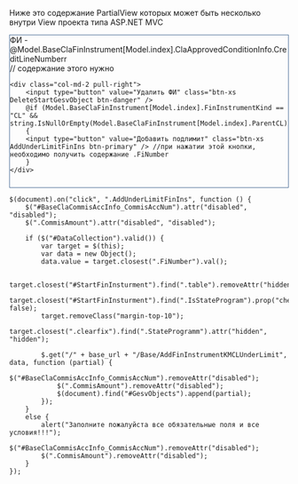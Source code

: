 Ниже это содержание PartialView которых может быть несколько внутри View проекта типа ASP.NET MVC 


<div class="col-md-12 table object" style="border: 1px solid #4F7199; padding-bottom:10px;">
    <div class="row">
        <div class="col-md-12 FiNumber">ФИ -@Model.BaseClaFinInstrument[Model.index].ClaApprovedConditionInfo.CreditLineNumberr</div> // содержание этого нужно 
    </div>

    <div class="col-md-2 pull-right">
        <input type="button" value="Удалить ФИ" class="btn-xs DeleteStartGesvObject btn-danger" />
        @if (Model.BaseClaFinInstrument[Model.index].FinInstrumentKind == "CL" && string.IsNullOrEmpty(Model.BaseClaFinInstrument[Model.index].ParentCL))
        {
        <input type="button" value="Добавить подлимит" class="btn-xs AddUnderLimitFinIns btn-primary" /> //при нажатии этой кнопки, необходимо получить содержание .FiNumber
        }
    </div>
</div>


    $(document).on("click", ".AddUnderLimitFinIns", function () {
        $("#BaseClaCommisAccInfo_CommisAccNum").attr("disabled", "disabled");
        $(".CommisAmount").attr("disabled", "disabled");

        if ($("#DataCollection").valid()) {
            var target = $(this);
            var data = new Object();
            data.value = target.closest(".FiNumber").val();

            target.closest("#StartFinInsturment").find(".table").removeAttr("hidden");
            target.closest("#StartFinInsturment").find(".IsStateProgram").prop("checked", false);
            target.removeClass("margin-top-10");
            target.closest(".clearfix").find(".StateProgramm").attr("hidden", "hidden");

            $.get("/" + base_url + "/Base/AddFinInstrumentKMCLUnderLimit", data, function (partial) {
                $("#BaseClaCommisAccInfo_CommisAccNum").removeAttr("disabled");
                $(".CommisAmount").removeAttr("disabled");
                $(document).find("#GesvObjects").append(partial);
            });
        }
        else {
            alert("Заполните пожалуйста все обязательные поля и все условия!!!");
            $("#BaseClaCommisAccInfo_CommisAccNum").removeAttr("disabled");
            $(".CommisAmount").removeAttr("disabled");
        }
    });

